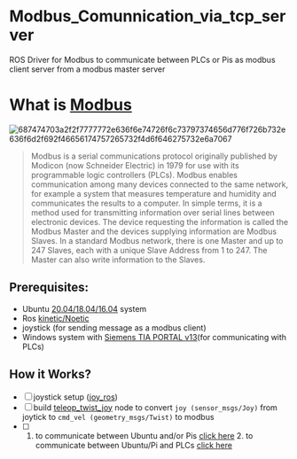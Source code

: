 # Modbus_Comunnication_via_tcp_server

ROS Driver for Modbus to communicate between PLCs or Pis as modbus client server from a modbus master server  

# What is [Modbus](https://en.wikipedia.org/wiki/Modbus)

![687474703a2f2f7777772e636f6e74726f6c73797374656d776f726b732e636f6d2f692f46656174757265732f4d6f646275732e6a7067](https://user-images.githubusercontent.com/65698541/177214230-68b467df-2686-4163-9c25-73ae6d04ac7e.jpg)

> Modbus is a serial communications protocol originally published by Modicon (now Schneider Electric) in 1979
for use with its programmable logic controllers (PLCs). Modbus enables communication among many devices connected
to the same network, for example a system that measures temperature and humidity and communicates the results to
a computer. In simple terms, it is a method used for transmitting information over serial lines between electronic
devices. The device requesting the information is called the Modbus Master and the devices supplying information
are Modbus Slaves. In a standard Modbus network, there is one Master and up to 247 Slaves, each with a unique Slave
Address from 1 to 247. The Master can also write information to the Slaves.

## Prerequisites:

- Ubuntu [20.04/18.04/16.04](https://releases.ubuntu.com/) system 
- Ros [kinetic/Noetic](http://wiki.ros.org/ROS/Installation)
- joystick (for sending message as a modbus client)
- Windows system with [Siemens TIA PORTAL v13](https://support.industry.siemens.com/cs/document/78793685/simatic-step-7-(tia-portal)-v13-trial-download?dti=0&lc=de-WW)(for communicating with PLCs)

## How it Works?

- [ ] joystick setup ([joy_ros](http://wiki.ros.org/joy/Tutorials/ConfiguringALinuxJoystick))
- [ ] build [teleop_twist_joy](https://github.com/Mdmorshadurrahman/Modbus_tcp/tree/main/teleop_twist_joy) node to convert `joy (sensor_msgs/Joy)` from joytick to `cmd_vel (geometry_msgs/Twist)` to modbus
- [ ] 1. to communicate between Ubuntu and/or Pis [click here](https://github.com/Mdmorshadurrahman/Modbus_tcp/tree/main/modbus/modbus)
      2. to communicate between Ubuntu/Pi and PLCs [click here](https://github.com/Mdmorshadurrahman/Modbus_tcp/tree/main/modbus/modbus_plc_siemens) 


